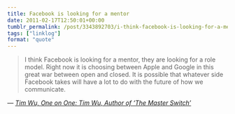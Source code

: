 ```yaml
---
title: Facebook is looking for a mentor
date: 2011-02-17T12:50:01+00:00
tumblr_permalink: /post/3343892703/i-think-facebook-is-looking-for-a-mentor-they-are
tags: ["linklog"]
format: "quote"
---
```


> I think Facebook is looking for a mentor, they are looking for a role model. Right now it is choosing between Apple and Google in this great war between open and closed. It is possible that whatever side Facebook takes will have a lot to do with the future of how we communicate.

— <cite>[Tim Wu, _One on One: Tim Wu, Author of ‘The Master Switch’_](https://bits.blogs.nytimes.com/2010/11/14/one-on-one-tim-wu-author-of-the-master-switch/)</cite>
